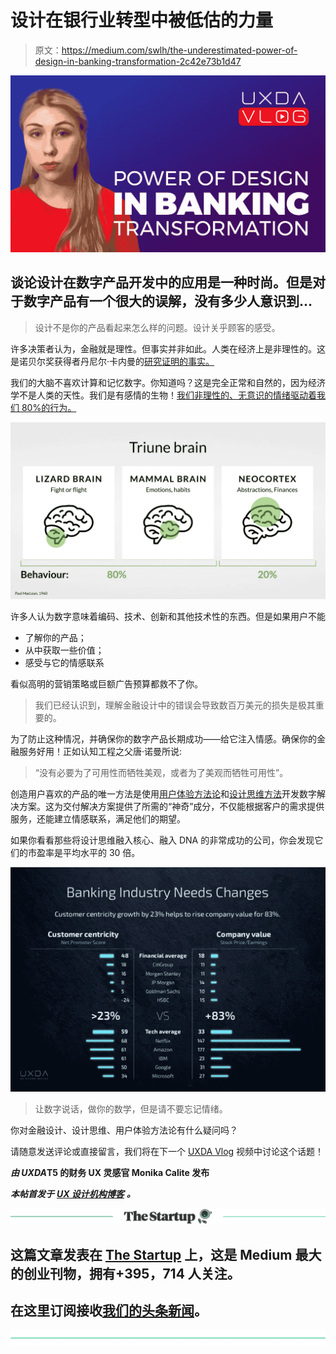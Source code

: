 # 设计在银行业转型中被低估的力量

> 原文：<https://medium.com/swlh/the-underestimated-power-of-design-in-banking-transformation-2c42e73b1d47>

![](img/5405ae94b052babfc3b660a1b9a1ffed.png)

## 谈论设计在数字产品开发中的应用是一种时尚。但是对于数字产品有一个很大的误解，没有多少人意识到…

> 设计不是你的产品看起来怎么样的问题。设计关乎顾客的感受。

许多决策者认为，金融就是理性。但事实并非如此。人类在经济上是非理性的。这是诺贝尔奖获得者丹尼尔·卡内曼的[研究证明的事实。](https://www.uxdesignagency.com/blog/TOP10_Misconceptions_of_Financial_UX_Design_that_threatens_the_future_of_Banks_and_Fintech)

我们的大脑不喜欢计算和记忆数字。你知道吗？这是完全正常和自然的，因为经济学不是人类的天性。我们是有感情的生物！[我们非理性的、无意识的情绪驱动着我们 80%的行为。](https://www.uxdesignagency.com/blog/Why-People-Are-Stuck-With-Finances-And-How-Technology-Can-Change-It)

![](img/bc0b881d8e004c7a1d89ab728fe7c6a1.png)

许多人认为数字意味着编码、技术、创新和其他技术性的东西。但是如果用户不能

*   了解你的产品；
*   从中获取一些价值；
*   感受与它的情感联系

看似高明的营销策略或巨额广告预算都救不了你。

> 我们已经认识到，理解金融设计中的错误会导致数百万美元的损失是极其重要的。

为了防止这种情况，并确保你的数字产品长期成功——给它注入情感。确保你的金融服务好用！正如认知工程之父唐·诺曼所说:

> “没有必要为了可用性而牺牲美观，或者为了美观而牺牲可用性”。

创造用户喜欢的产品的唯一方法是使用[用户体验方法论](https://www.uxdesignagency.com/ux-design-agency-ui-working-process)和[设计思维方法](https://www.uxdesignagency.com/ux-design-agency-ui-working-process)开发数字解决方案。这为交付解决方案提供了所需的“神奇”成分，不仅能根据客户的需求提供服务，还能建立情感联系，满足他们的期望。

如果你看看那些将设计思维融入核心、融入 DNA 的非常成功的公司，你会发现它们的市盈率是平均水平的 30 倍。

![](img/a1b42ead4923a6bf68f9c6804170847b.png)

> 让数字说话，做你的数学，但是请不要忘记情绪。

你对金融设计、设计思维、用户体验方法论有什么疑问吗？

请随意发送评论或直接留言，我们将在下一个 [UXDA Vlog](https://www.youtube.com/channel/UCQ3Df4vt9yaOj5Eu08MtRxg?view_as=subscriber) 视频中讨论这个话题！

***由 UXDA*T5 的财务 UX 灵感官 Monika Calite 发布**

***本帖首发于*** [***UX 设计机构博客***](https://www.uxdesignagency.com/blog/the-power-of-design-in-banking-transformation) ***。***

[![](img/308a8d84fb9b2fab43d66c117fcc4bb4.png)](https://medium.com/swlh)

## 这篇文章发表在 [The Startup](https://medium.com/swlh) 上，这是 Medium 最大的创业刊物，拥有+395，714 人关注。

## 在这里订阅接收[我们的头条新闻](http://growthsupply.com/the-startup-newsletter/)。

[![](img/b0164736ea17a63403e660de5dedf91a.png)](https://medium.com/swlh)